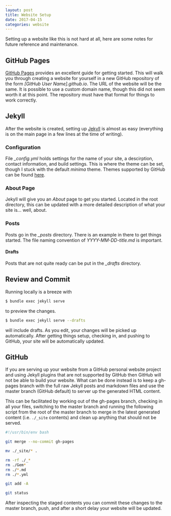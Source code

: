 ```yaml
---
layout: post
title: Website Setup
date: 2017-04-15
categories: website
---
```


Setting up a website like this is not hard at all, here are some notes for future reference and maintenance.

## GitHub Pages

[GitHub Pages](https://pages.github.com) provides an excellent guide for getting started. This will walk you through creating a website for yourself in a new GitHub repository of the form *[GitHub User Name].github.io*. The URL of the website will be the same.  It is possible to use a custom domain name, though this did not seem worth it at this point. The repository must have that format for things to work correctly.  

## Jekyll

After the website is created, setting up [Jekyll](https://jekyllrb.com) is almost as easy (everything is on the main page in a few lines at the time of writing).  

### Configuration

File *_config.yml* holds settings for the name of your site, a descirption, contact information, and build settings.  This is where the theme can be set, though I stuck with the default *minima* theme. Themes supported by GitHub can be found [here](https://pages.github.com/themes/).

### About Page

Jekyll will give you an *About* page to get you started. Located in the root directory, this can be updated with a more detailed description of what your site is... well, about.

### Posts

Posts go in the *_posts* directory.  There is an example in there to get things started. The file naming convention of *YYYY-MM-DD-title.md* is important.

#### Drafts

Posts that are not quite ready can be put in the *_drafts* directory.

## Review and Commit

Running locally is a breeze with 
```bash
$ bundle exec jekyll serve
``` 
to preview the changes.  
```bash
$ bundle exec jekyll serve --drafts
``` 
will include drafts.  As you edit, your changes will be picked up automatically.  After getting things setup, checking in, and pushing to GitHub, your site will be automatically updated. 

## GitHub

If you are serving up your website from a GitHub personal website project and using Jekyll plugins that are not supported by GitHub then GitHub will not be able to build your website.  What can be done instead is to keep a gh-pages branch with the full raw Jekyll posts and markdown files and use the master branch (GitHub default) to server up the generated HTML content.

This can be facilitated by working out of the gh-pages branch, checking in all your files, switching to the master branch and running the following script from the root of the master branch to merge in the latest generated content (i.e. `./_site` contents) and clean up anything that should not be served.

```bash
#!/usr/bin/env bash

git merge --no-commit gh-pages

mv ./_site/* .

rm -rf ./_*
rm ./Gem*
rm ./*.md
rm ./*.yml

git add -A

git status
```

After inspecting the staged contents you can commit these changes to the master branch, push, and after a short delay your website will be updated.


